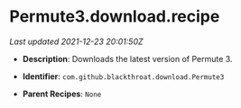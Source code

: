# Permute3.download.recipe

_Last updated 2021-12-23 20:01:50Z_

- **Description**: Downloads the latest version of Permute 3.

- **Identifier**: `com.github.blackthroat.download.Permute3`

- **Parent Recipes**: `None`
